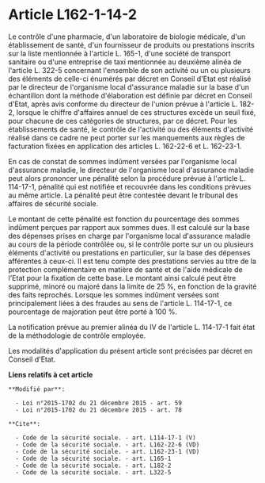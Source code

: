 # Article L162-1-14-2

Le contrôle d'une pharmacie, d'un laboratoire de biologie médicale, d'un établissement de santé, d'un fournisseur de produits
ou prestations inscrits sur la liste mentionnée à l'article L. 165-1, d'une société de transport sanitaire ou d'une
entreprise de taxi mentionnée au deuxième alinéa de l'article L. 322-5 concernant l'ensemble de son activité ou un ou
plusieurs des éléments de celle-ci énumérés par décret en Conseil d'Etat est réalisé par le directeur de l'organisme local
d'assurance maladie sur la base d'un échantillon dont la méthode d'élaboration est définie par décret en Conseil d'Etat,
après avis conforme du directeur de l'union prévue à l'article L. 182-2, lorsque le chiffre d'affaires annuel de ces
structures excède un seuil fixé, pour chacune de ces catégories de structures, par ce décret. Pour les établissements de
santé, le contrôle de l'activité ou des éléments d'activité réalisé dans ce cadre ne peut porter sur les manquements aux
règles de facturation fixées en application des articles L. 162-22-6 et L. 162-23-1. 

En cas de constat de sommes indûment versées par l'organisme local d'assurance maladie, le directeur de l'organisme local
d'assurance maladie peut alors prononcer une pénalité selon la procédure prévue à l'article L. 114-17-1, pénalité qui est
notifiée et recouvrée dans les conditions prévues au même article. La pénalité peut être contestée devant le tribunal des
affaires de sécurité sociale. 

Le montant de cette pénalité est fonction du pourcentage des sommes indûment perçues par rapport aux sommes dues. Il est
calculé sur la base des dépenses prises en charge par l'organisme local d'assurance maladie au cours de la période contrôlée
ou, si le contrôle porte sur un ou plusieurs éléments d'activité ou prestations en particulier, sur la base des dépenses
afférentes à ceux-ci. Il est tenu compte des prestations servies au titre de la protection complémentaire en matière de santé
et de l'aide médicale de l'Etat pour la fixation de cette base. Le montant ainsi calculé peut être supprimé, minoré ou majoré
dans la limite de 25 %, en fonction de la gravité des faits reprochés. Lorsque les sommes indûment versées sont
principalement liées à des fraudes au sens de l'article L. 114-17-1, ce pourcentage de majoration peut être porté à 100 %. 

La notification prévue au premier alinéa du IV de l'article L. 114-17-1 fait état de la méthodologie de contrôle employée. 

Les modalités d'application du présent article sont précisées par décret en Conseil d'Etat.

**Liens relatifs à cet article**

	**Modifié par**:

	  - Loi n°2015-1702 du 21 décembre 2015 - art. 59
	  - Loi n°2015-1702 du 21 décembre 2015 - art. 78

	**Cite**:

	  - Code de la sécurité sociale. - art. L114-17-1 (V)
	  - Code de la sécurité sociale. - art. L162-22-6 (VD)
	  - Code de la sécurité sociale. - art. L162-23-1 (VD)
	  - Code de la sécurité sociale. - art. L165-1
	  - Code de la sécurité sociale. - art. L182-2
	  - Code de la sécurité sociale. - art. L322-5
